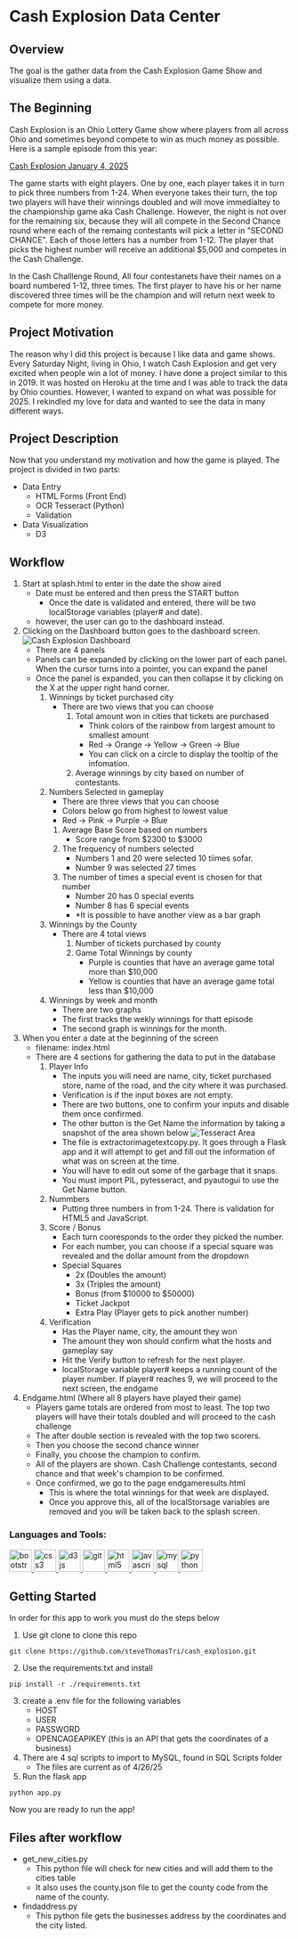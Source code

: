# Cash Explosion Data Center

## Overview

The goal is the gather data from the Cash Explosion Game Show and visualize them using a data.

## The Beginning

Cash Explosion is an Ohio Lottery Game show where players from all across Ohio and sometimes beyond compete to win as much money as possible.  Here is a sample episode from this year:

[Cash Explosion January 4, 2025](https://www.youtube.com/watch?v=uHRV4Yi_p9o)

The game starts with eight players.  One by one, each player takes it in turn to pick three numbers from 1-24.  When everyone takes their turn, the top two players will have their winnings doubled and will move immedialtey to the championship game aka Cash Challenge.  However, the night is not over for the remaining six, because they will all compete in the Second Chance round where each of the remaing contestants will pick a letter in "SECOND CHANCE".  Each of those letters has a number from 1-12.  The player that picks the highest number will receive an additional $5,000 and competes in the Cash Challenge.

In the Cash Challlenge Round, All four contestanets have their names on a board numbered 1-12, three times.  The first player to have his or her name discovered three times will be the champion and will return next week to compete for more money.  

## Project Motivation

The reason why I did this project is because I like data and game shows.  Every Saturday Night, living in Ohio, I watch Cash Explosion and get very excited when people win a lot of money.  I have done a project similar to this in 2019.  It was hosted on Heroku at the time and I was able to track the data by Ohio counties.  However, I wanted to expand on what was possible for 2025.  I rekindled my love for data and wanted to see the data in many different ways.  

## Project Description

Now that you understand my motivation and how the game is played.  The project is divided in two parts:

- Data Entry
    - HTML Forms (Front End)
    - OCR Tesseract (Python)
    - Validation
- Data Visualization
    - D3

## Workflow
1. Start at splash.html to enter in the date the show aired
    - Date must be entered and then press the START button
        - Once the date is validated and entered, there will be two localStorage variables (player# and date).
    - however, the user can go to the dashboard instead.
2. Clicking on the Dashboard button goes to the dashboard screen.
![Cash Explosion Dashboard](images/dashboardexample.png)
    - There are 4 panels
    - Panels can be expanded by clicking on the lower part of each panel.  When the cursor turns into a pointer, you can expand the panel
    - Once the panel is expanded, you can then collapse it by clicking on the X at the upper right hand corner.
        1. Winnings by ticket purchased city
            - There are two views that you can choose
                1. Total amount won in cities that tickets are purchased
                    - Think colors of the rainbow from largest amount to smallest amount
                    - Red -> Orange -> Yellow -> Green -> Blue
                    - You can click on a circle to display the tooltip of the infomation.
                2. Average winnings by city based on number of contestants.
        2. Numbers Selected in gameplay
            - There are three views that you can choose
            - Colors below go from highest to lowest value
            - Red -> Pink -> Purple -> Blue
            1. Average Base Score based on numbers
                -   Score range from $2300 to $3000
            2. The frequency of numbers selected
                - Numbers 1 and 20 were selected 10 tiimes sofar.
                - Number 9 was selected 27 times
            3. The number of times a special event is chosen for that number
                - Number 20 has 0 special events
                - Number 8 has 6 special events
                - *It is possible to have another view as a bar graph
        3. Winnings by the County
            - There are 4 total views
                1. Number of tickets purchased by county
                2. Game Total Winnings by county
                    - Purple is counties that have an average game total more than $10,000
                    - Yellow is counties that have an average game total less than $10,000
        4. Winnings by week and month
            - There are two graphs
            - The first tracks the wekly winnings for thatt episode
            - The second graph is winnings for the month.
3. When you enter a date at the beginning of the screen
    - filename: index.html
    - There are 4 sections for gathering the data to put in the database
        1. Player Info
            - The inputs you will need are name, city, ticket purchased store, name of the road, and the city where it was purchased.
            - Verification is if the input boxes are not empty.
            -  There are two buttons, one to confirm your inputs and disable them once confirmed.
            - The other button is the Get Name the information by taking a snapshot of the area shown below
            ![Tesseract Area](images/tesseractexample.png)
            - The file is extractorimagetextcopy.py.  It goes through a Flask app and it will attempt to get and fill out the information of what was on screen at the time.
            - You will have to edit out some of the garbage that it snaps.  
            - You must import PIL, pytesseract, and pyautogui to use the Get Name button.
        2. Nummbers
            - Putting three numbers in from 1-24.  There is validation for HTML5 and JavaScript.
        3. Score / Bonus
            - Each turn cooresponds to the order they picked the number.
            - For each number, you can choose if a special square was revealed and the dollar amount from the dropdown
            - Special Squares
                - 2x (Doubles the amount)
                - 3x (Triples the amount)
                - Bonus (from $10000 to $50000)
                - Ticket Jackpot
                - Extra Play (Player gets to pick another number)
        4. Verification
            - Has the Player name, city, the amount they won
            - The amount they won should confirm what the hosts and gameplay say
            - Hit the Verify button to refresh for the next player.
            - localStorage variable player# keeps a running count of the player number.  If player# reaches 9, we will proceed to the next screen, the endgame
4. Endgame.html (Where all 8 players have played their game)
    - Players game totals are ordered from most to least.  The top two players will have their totals doubled and will proceed to the cash challenge
    - The after double section is revealed with the top two scorers.
    - Then you choose the second chance winner
    - Finally, you choose the champion to confirm.
    - All of the players are shown.  Cash Challenge contestants, second chance and that week's champion to be confirmed.
    - Once confirmed, we go to the page endgameresults.html
        - This is where the total winnings for that week are displayed.
        - Once you approve this, all of the localStorsage variables are removed and you will be taken back to the splash screen.

<h3 align="left">Languages and Tools:</h3>
<p align="left"> <a href="https://getbootstrap.com" target="_blank" rel="noreferrer"> <img src="https://raw.githubusercontent.com/devicons/devicon/master/icons/bootstrap/bootstrap-plain-wordmark.svg" alt="bootstrap" width="40" height="40"/> </a> <a href="https://www.w3schools.com/css/" target="_blank" rel="noreferrer"> <img src="https://raw.githubusercontent.com/devicons/devicon/master/icons/css3/css3-original-wordmark.svg" alt="css3" width="40" height="40"/> </a> <a href="https://d3js.org/" target="_blank" rel="noreferrer"> <img src="https://raw.githubusercontent.com/devicons/devicon/master/icons/d3js/d3js-original.svg" alt="d3js" width="40" height="40"/> </a> <a href="https://git-scm.com/" target="_blank" rel="noreferrer"> <img src="https://www.vectorlogo.zone/logos/git-scm/git-scm-icon.svg" alt="git" width="40" height="40"/> </a> <a href="https://www.w3.org/html/" target="_blank" rel="noreferrer"> <img src="https://raw.githubusercontent.com/devicons/devicon/master/icons/html5/html5-original-wordmark.svg" alt="html5" width="40" height="40"/> </a> <a href="https://developer.mozilla.org/en-US/docs/Web/JavaScript" target="_blank" rel="noreferrer"> <img src="https://raw.githubusercontent.com/devicons/devicon/master/icons/javascript/javascript-original.svg" alt="javascript" width="40" height="40"/> </a> <a href="https://www.mysql.com/" target="_blank" rel="noreferrer"> <img src="https://raw.githubusercontent.com/devicons/devicon/master/icons/mysql/mysql-original-wordmark.svg" alt="mysql" width="40" height="40"/> </a> <a href="https://www.python.org" target="_blank" rel="noreferrer"> <img src="https://raw.githubusercontent.com/devicons/devicon/master/icons/python/python-original.svg" alt="python" width="40" height="40"/> </a> </p>

## Getting Started

In order for this app to work you must do the steps below

1. Use git clone to clone this repo
```
git clone https://github.com/steveThomasTri/cash_explosion.git
```
2. Use the requirements.txt and install
```
pip install -r ./requirements.txt
```
3. create a .env file for the following variables
    - HOST
    - USER
    - PASSWORD
    - OPENCAGEAPIKEY (this is an API that gets the coordinates of a business)
4. There are 4 sql scripts to import to MySQL,  found in SQL Scripts folder
    - The files are current as of 4/26/25
5. Run the flask app
```
python app.py
```
Now you are ready to run the app!

## Files after workflow

- get_new_cities.py
    - This python file will check for new cities and will add them to the cities table
    - It also uses the county.json file to get the county code from the name of the county.
- findaddress.py
    - This python file gets the businesses address by the coordinates and the city listed.